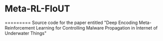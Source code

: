 # Meta-RL-FIoUT
=========
Source code for the paper entitled "Deep Encoding Meta-Reinforcement Learning for Controlling Malware Propagation in Internet of Underwater Things" 
